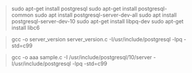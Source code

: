 
> sudo apt-get install postgresql
> sudo apt-get install postgresql-common
> sudo apt install postgresql-server-dev-all
> sudo apt install postgresql-server-dev-10
> sudo apt-get install libpq-dev
> sudo apt-get install libc6

> gcc -o server_version server_version.c -I/usr/include/postgresql -lpq -std=c99

> gcc -o aaa sample.c -I /usr/include/postgresql/10/server -I/usr/include/postgresql -lpq -std=c99